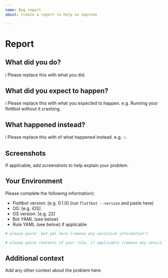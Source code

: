 ```yaml
---
name: Bug report
about: Create a report to help us improve

---
```


# Report

## What did you do?

ℹ Please replace this with what you did.

## What did you expect to happen?

ℹ Please replace this with what you expected to happen.
e.g. Running your flottbot without it crashing.

## What happened instead?

ℹ Please replace this with of what happened instead.
e.g. 💥

## Screenshots

If applicable, add screenshots to help explain your problem.

## Your Environment

Please complete the following information):
 - Flottbot version: [e.g. 0.1.0] (run `flottbot --version` and paste here)
 - OS: [e.g. iOS]
 - OS version: [e.g. 22]
 - Bot YAML (see below)
 - Rule YAML (see below) if applicable

```yaml
# please paste .bot.yml here (remove any sensitive information!)
```

```yaml
# please paste contents of your rule, if applicable (remove any sensitive information!)
```

## Additional context

Add any other context about the problem here.
